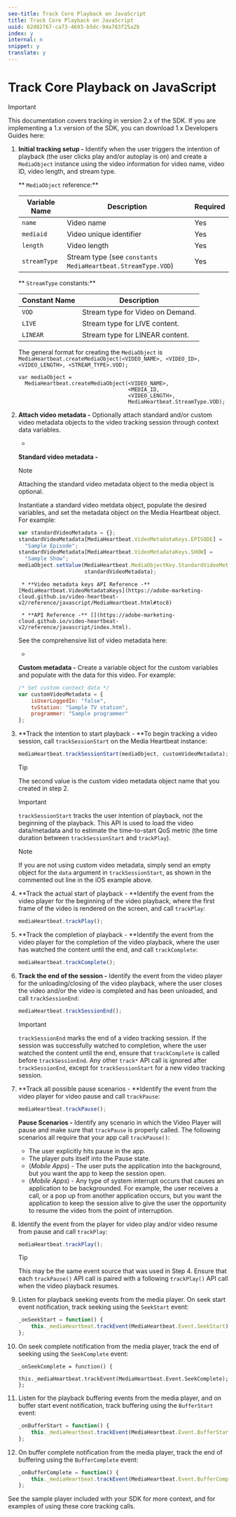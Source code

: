 ```yaml
---
seo-title: Track Core Playback on JavaScript
title: Track Core Playback on JavaScript
uuid: 62d82767-ca73-4693-b5dc-94a783f25a2b
index: y
internal: n
snippet: y
translate: y
---
```


# Track Core Playback on JavaScript

>[!IMPORTANT]
>
>This documentation covers tracking in version 2.x of the SDK. If you are implementing a 1.x version of the SDK, you can download 1.x Developers Guides here: [](../../sdk-implement/download-sdks.md)

1. **Initial tracking setup -** Identify when the user triggers the intention of playback (the user clicks play and/or autoplay is on) and create a `MediaObject` instance using the video information for video name, video ID, video length, and stream type. 

   ** `MediaObject` reference:** 

   |  Variable Name  | Description  | Required  |
   |---|---|---|
   |  `name`  | Video name  | Yes  |
   |  `mediaid`  | Video unique identifier  | Yes  |
   |  `length`  | Video length  | Yes  |
   |  `streamType`  | Stream type (see `constants MediaHeartbeat.StreamType.VOD`)  | Yes  |

   ** `StreamType` constants:** 

   |  Constant Name  | Description  |
   |---|---|
   |  `VOD`  | Stream type for Video on Demand.  |
   |  `LIVE`  | Stream type for LIVE content.  |
   |  `LINEAR`  | Stream type for LINEAR content.  |

   The general format for creating the `MediaObject` is `MediaHeartbeat.createMediaObject(<VIDEO_NAME>, <VIDEO_ID>, <VIDEO_LENGTH>, <STREAM_TYPE>.VOD);`

   ```
   var mediaObject =  
     MediaHeartbeat.createMediaObject(<VIDEO_NAME>,  
                                      <MEDIA_ID,  
                                      <VIDEO_LENGTH>, 
                                      MediaHeartbeat.StreamType.VOD);
   ```

1. **Attach video metadata -** Optionally attach standard and/or custom video metadata objects to the video tracking session through context data variables.

    * 
    
      **Standard video metadata -** 
    
      >[!NOTE]
      >
      >Attaching the standard video metadata object to the media object is optional.

      Instantiate a standard video metdata object, populate the desired variables, and set the metadata object on the Media Heartbeat object. For example:     
    
      ```js    
      var standardVideoMetadata = {}; 
      standardVideoMetadata[MediaHeartbeat.VideoMetadataKeys.EPISODE] =  
        "Sample Episode"; 
      standardVideoMetadata[MediaHeartbeat.VideoMetadataKeys.SHOW] =  
        "Sample Show"; 
      mediaObject.setValue(MediaHeartbeat.MediaObjectKey.StandardVideoMetadata,  
                           standardVideoMetadata);   
      ```

        * **Video metadata keys API Reference -** [MediaHeartbeat.VideoMetadataKeys](https://adobe-marketing-cloud.github.io/video-heartbeat-v2/reference/javascript/MediaHeartbeat.html#toc8)
        
        * **API Reference -** [](https://adobe-marketing-cloud.github.io/video-heartbeat-v2/reference/javascript/index.html).

      See the comprehensive list of video metadata here: [](../../metrics-and-metadata/audio-video-parameters.md)

    * 
    
      **Custom metadata -** Create a variable object for the custom variables and populate with the data for this video. For example:     
    
      ```js    
      /* Set custom context data */ 
      var customVideoMetadata = { 
          isUserLoggedIn: "false", 
          tvStation: "Sample TV station", 
          programmer: "Sample programmer" 
      };
      ```

1. **Track the intention to start playback - **To begin tracking a video session, call `trackSessionStart` on the Media Heartbeat instance: 

   ```js
   mediaHeartbeat.trackSessionStart(mediaObject, customVideoMetadata);
   ```

   >[!TIP]
   >
   >The second value is the custom video metadata object name that you created in step 2.

   >[!IMPORTANT]
   >
   >`trackSessionStart` tracks the user intention of playback, not the beginning of the playback. This API is used to load the video data/metadata and to estimate the time-to-start QoS metric (the time duration between `trackSessionStart` and `trackPlay`).

   >[!NOTE]
   >
   >If you are not using custom video metadata, simply send an empty object for the `data` argument in `trackSessionStart`, as shown in the commented out line in the iOS example above.

1. **Track the actual start of playback - **Identify the event from the video player for the beginning of the video playback, where the first frame of the video is rendered on the screen, and call `trackPlay`: 

   ```js
   mediaHeartbeat.trackPlay();
   ```

1. **Track the completion of playback - **Identify the event from the video player for the completion of the video playback, where the user has watched the content until the end, and call `trackComplete`: 

   ```js
   mediaHeartbeat.trackComplete();
   ```

1. **Track the end of the session -** Identify the event from the video player for the unloading/closing of the video playback, where the user closes the video and/or the video is completed and has been unloaded, and call `trackSessionEnd`: 

   ```js
   mediaHeartbeat.trackSessionEnd();
   ```

   >[!IMPORTANT]
   >
   >`trackSessionEnd` marks the end of a video tracking session. If the session was successfully watched to completion, where the user watched the content until the end, ensure that `trackComplete` is called before `trackSessionEnd`. Any other `track*` API call is ignored after `trackSessionEnd`, except for `trackSessionStart` for a new video tracking session.

1. **Track all possible pause scenarios - **Identify the event from the video player for video pause and call `trackPause`: 

   ```js
   mediaHeartbeat.trackPause();
   ```

   **Pause Scenarios -** Identify any scenario in which the Video Player will pause and make sure that `trackPause` is properly called. The following scenarios all require that your app call `trackPause()`:

    * The user explicitly hits pause in the app.
    * The player puts itself into the Pause state.
    * (*Mobile Apps*) - The user puts the application into the background, but you want the app to keep the session open.
    * (*Mobile Apps*) - Any type of system interrupt occurs that causes an application to be backgrounded. For example, the user receives a call, or a pop up from another application occurs, but you want the application to keep the session alive to give the user the opportunity to resume the video from the point of interruption.

1. Identify the event from the player for video play and/or video resume from pause and call `trackPlay`: 

   ```js
   mediaHeartbeat.trackPlay();
   ```

   >[!TIP]
   >
   >This may be the same event source that was used in Step 4. Ensure that each `trackPause()` API call is paired with a following `trackPlay()` API call when the video playback resumes.

1. Listen for playback seeking events from the media player. On seek start event notification, track seeking using the `SeekStart` event: 

   ```js
   _onSeekStart = function() { 
       this._mediaHeartbeat.trackEvent(MediaHeartbeat.Event.SeekStart); 
   };
   ```

1. On seek complete notification from the media player, track the end of seeking using the `SeekComplete` event: 

   ```
   _onSeekComplete = function() { 
       this._mediaHeartbeat.trackEvent(MediaHeartbeat.Event.SeekComplete); 
   };
   ```

1. Listen for the playback buffering events from the media player, and on buffer start event notification, track buffering using the `BufferStart` event: 

   ```js
   _onBufferStart = function() { 
       this._mediaHeartbeat.trackEvent(MediaHeartbeat.Event.BufferStart); 
   };
   ```

1. On buffer complete notification from the media player, track the end of buffering using the `BufferComplete` event: 

   ```js
   _onBufferComplete = function() { 
       this._mediaHeartbeat.trackEvent(MediaHeartbeat.Event.BufferComplete); 
   };
   ```

See the sample player included with your SDK for more context, and for examples of using these core tracking calls. 

